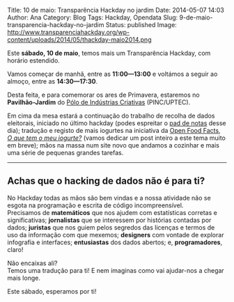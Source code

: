 Title: 10 de maio: Transparência Hackday no jardim
Date: 2014-05-07 14:03
Author: Ana
Category: Blog
Tags: Hackday, Opendata
Slug: 9-de-maio-transparencia-hackday-no-jardim
Status: published
Image: http://www.transparenciahackday.org/wp-content/uploads/2014/05/thackday-maio2014.png

Este **sábado, 10 de maio**, temos mais um Transparência Hackday, com horário estendido.

Vamos começar de manhã, entre as **11:00—13:00** e voltámos a seguir ao almoço, entre as **14:30—17:30**.

Desta feita, e para comemorar os ares de Primavera, estaremos no **Pavilhão-Jardim** do [Pólo de Indústrias Criativas](http://uptec.up.pt/uptec/polo-das-industrias-criativas "Parque de Ciência e Tecnologia da Universidade do Porto") (PINC/UPTEC).

Em cima da mesa estará a continuação do trabalho de recolha de dados eleitorais, iniciado no último hackday (podes espreitar o [pad de notas](http://piratepad.be/p/openelectoraldata "Bloco de notas colaborativo, Hackday abril 2014") desse dia); tradução e registo de mais iogurtes na iniciativa da [Open Food Facts](http://pt.openfoodfacts.org/ "Open Food Facts"), [*O que tem o meu iogurte?*](http://whatsinmyyogurt.com/ "O que tem o meu iogurte? What's in my yogurt?") (vamos dedicar um post inteiro a este tema muito em breve); mãos na massa num site novo que andamos a cozinhar e mais uma série de pequenas grandes tarefas.

------------------------------------------------------------------------

Achas que o hacking de dados não é para ti?
-------------------------------------------

No Hackday todas as mãos são bem vindas e a nossa atividade não se esgota na programação e escrita de código incompreensível.  
Precisamos de **matemáticos** que nos ajudem com estatísticas corretas e significativas; **jornalistas** que se interessem por histórias contadas por dados; **juristas** que nos guiem pelos segredos das licenças e termos de uso da informação com que mexemos; **designers** com vontade de explorar infografia e interfaces; **entusiastas** dos dados abertos; e, **programadores**, claro!

Não encaixas ali?  
Temos uma tradução para ti! E nem imaginas como vai ajudar-nos a chegar mais longe.

Este sábado, esperamos por ti!
